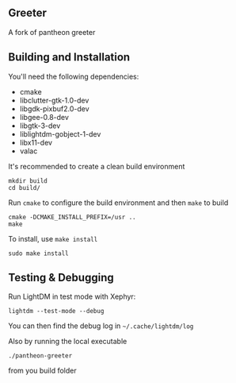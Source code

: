 ## Greeter

A fork of pantheon greeter

## Building and Installation

You'll need the following dependencies:

* cmake
* libclutter-gtk-1.0-dev
* libgdk-pixbuf2.0-dev
* libgee-0.8-dev
* libgtk-3-dev
* liblightdm-gobject-1-dev
* libx11-dev
* valac

It's recommended to create a clean build environment

    mkdir build
    cd build/
    
Run `cmake` to configure the build environment and then `make` to build

    cmake -DCMAKE_INSTALL_PREFIX=/usr ..
    make
    
To install, use `make install`

    sudo make install

## Testing & Debugging

Run LightDM in test mode with Xephyr:

    lightdm --test-mode --debug

You can then find the debug log in `~/.cache/lightdm/log`

Also by running the local executable

    ./pantheon-greeter 

from you build folder